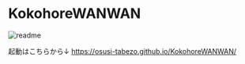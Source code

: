 # KokohoreWANWAN
![readme](https://github.com/user-attachments/assets/2b6613b2-59ff-4e18-9cc4-1a0acc37b2a1)

起動はこちらから↓
https://osusi-tabezo.github.io/KokohoreWANWAN/
